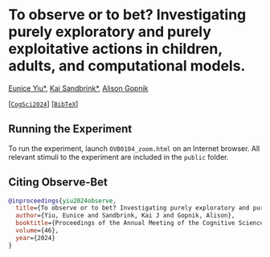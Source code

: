 # To observe or to bet? Investigating purely exploratory and purely exploitative actions in children, adults, and computational models.

[Eunice Yiu*](https://ey242.github.io/), [Kai Sandbrink*](https://www.psy.ox.ac.uk/people/kai-sandbrink), [Alison Gopnik](http://alisongopnik.com/)

[[`CogSci2024`](https://escholarship.org/uc/item/2x7300qr)] [[`BibTeX`](#Citing)]

## Running the Experiment

To run the experiment, launch `OVB0104_zoom.html` on an Internet browser. All relevant stimuli to the experiment are included in the `public` folder.

## <a name="Citing"></a>Citing Observe-Bet

```BibTeX
@inproceedings{yiu2024observe,
  title={To observe or to bet? Investigating purely exploratory and purely exploitative actions in children, adults, and computational models.},
  author={Yiu, Eunice and Sandbrink, Kai J and Gopnik, Alison},
  booktitle={Proceedings of the Annual Meeting of the Cognitive Science Society},
  volume={46},
  year={2024}
}
```
